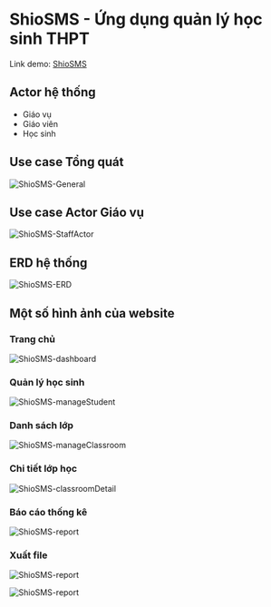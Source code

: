# ShioSMS - Ứng dụng quản lý học sinh THPT

Link demo: [ShioSMS](https://shiosms-student-management-system.tech/)

## Actor hệ thống
- Giáo vụ
- Giáo viên
- Học sinh

## Use case Tổng quát
![ShioSMS-General](markdown/diagram/General.png)

## Use case Actor Giáo vụ
![ShioSMS-StaffActor](markdown/diagram/Staff.png)

## ERD hệ thống
![ShioSMS-ERD](markdown/diagram/ERD.png)


## Một số hình ảnh của website

### Trang chủ
![ShioSMS-dashboard](markdown/screen/homepage.png)

### Quản lý học sinh
![ShioSMS-manageStudent](markdown/screen/manage-student.png)

### Danh sách lớp
![ShioSMS-manageClassroom](markdown/screen/manage-classroom.png)

### Chi tiết lớp học
![ShioSMS-classroomDetail](markdown/screen/classroom-detail.png)

### Báo cáo thống kê
![ShioSMS-report](markdown/screen/subject-report.png)


### Xuất file
![ShioSMS-report](markdown/screen/export-result.png)

![ShioSMS-report](markdown/screen/export-file.png)
